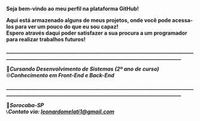 <b>Seja bem-vindo ao meu perfil na plataforma GitHub!</b>

<b>Aqui está armazenado alguns de meus projetos, onde você pode acessa-los para ver um pouco do que eu sou capaz!<br>
Espero através daqui poder satisfazer a sua procura a um programador para realizar trabalhos futuros!</b>

<b>_________________________________________________________________________________________________________________________________________________</b>

📖<b>*Cursando Desenvolvimento de Sistemas (2º ano de curso)*</b><br>
🌐<b>*Conhecimento em Front-End e Back-End*</b>

<b>_________________________________________________________________________________________________________________________________________________</b>

📍<b>*Sorocaba-SP*</b><br>
📞<b>*Contato via: leonardomelati1@gmail.com*</b>
